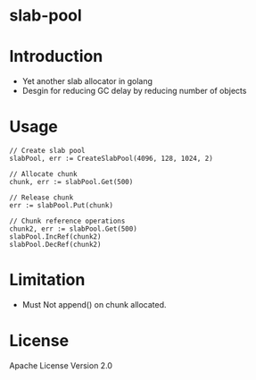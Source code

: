 # slab-pool 

# Introduction
 * Yet another slab allocator in golang
 * Desgin for reducing GC delay by reducing number of objects 

# Usage
    // Create slab pool
    slabPool, err := CreateSlabPool(4096, 128, 1024, 2)

    // Allocate chunk
    chunk, err := slabPool.Get(500)

    // Release chunk
    err := slabPool.Put(chunk)

    // Chunk reference operations
    chunk2, err := slabPool.Get(500)
    slabPool.IncRef(chunk2)
    slabPool.DecRef(chunk2)

# Limitation
 * Must Not append() on chunk allocated.

# License
Apache License Version 2.0
